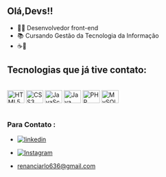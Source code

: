 ## Olá,Devs!!
- 👨‍💻 Desenvolvedor front-end
- 📚 Cursando Gestão da Tecnologia da Informação
- ☕💙

## Tecnologias que já tive contato:

<div style="display: inline_block"><br/>
<img align="center" alt="HTML5" height="30" width="40" src="https://cdn.jsdelivr.net/gh/devicons/devicon/icons/html5/html5-original.svg"/>
<img align="center" alt="CSS3" height="30"width="40" src="https://cdn.jsdelivr.net/gh/devicons/devicon/icons/css3/css3-original.svg"/>
<img align="center"alt="JavaScript" height="30" width="40" src="https://cdn.jsdelivr.net/gh/devicons/devicon/icons/javascript/javascript-original.svg"/>
<img align="center" alt="Java" height="30" width="40" src="https://cdn.jsdelivr.net/gh/devicons/devicon/icons/java/java-original.svg"/>
<img align="center" alt="PHP" height="30" width="40" src="https://cdn.jsdelivr.net/gh/devicons/devicon/icons/php/php-original.svg"/>
<img align="center" alt="MySQl" height="30"width="40"  src="https://cdn.jsdelivr.net/gh/devicons/devicon/icons/mysql/mysql-original-wordmark.svg"/>
</div>
<br>

### Para Contato :

- [![linkedin](https://img.shields.io/badge/LinkedIn-0077B5?style=for-the-badge&logo=linkedin&logoColor=white)](https://www.linkedin.com/in/renan-ciarlo-341998240)

- [![Instagram](https://img.shields.io/badge/Instagram-E4405F?style=for-the-badge&logo=instagram&logoColor=white)](https://www.instagram.com/renan_ciarlo/)
- renanciarlo636@gmail.com
